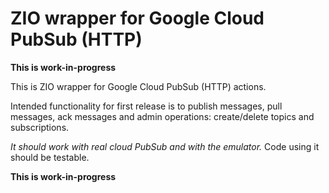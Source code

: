 # ZIO wrapper for Google Cloud PubSub (HTTP)

**This is work-in-progress**

This is ZIO wrapper for Google Cloud PubSub (HTTP) actions.

Intended functionality for first release is to publish messages, pull messages, ack messages and admin operations: create/delete topics and subscriptions.

*It should work with real cloud PubSub and with the emulator.*
Code using it should be testable.

**This is work-in-progress**
